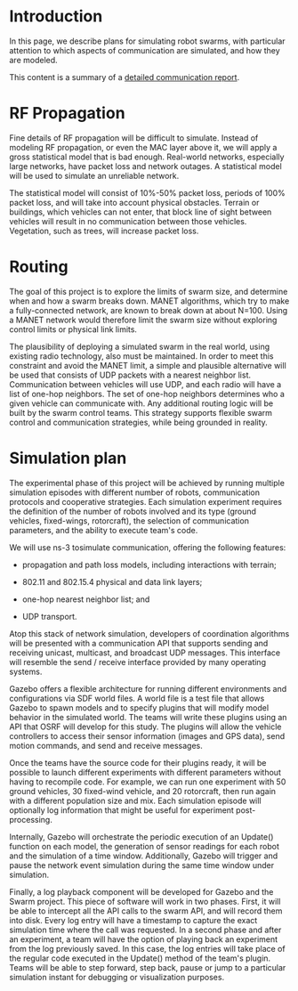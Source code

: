 Introduction
============

In this page, we describe plans for simulating robot
swarms, with particular attention to which aspects of communication are
simulated, and how they are modeled.

This content is a summary of a [detailed communication report](https://bytebucket.org/osrf/swarm/raw/603c179f3d151d8cd41f83a9b67f3a26fa655daf/docs/comm_report.pdf).

RF Propagation
====

Fine details of RF propagation will be difficult to simulate. Instead of
modeling RF propagation, or even the MAC layer above it, we will apply a
gross statistical model that is bad enough. Real-world networks,
especially large networks, have packet loss and network outages. A
statistical model will be used to simulate an unreliable network.

The statistical model will consist of 10%-50% packet loss, periods of
100% packet loss, and will take into account physical obstacles. Terrain
or buildings, which vehicles can not enter, that block line of sight
between vehicles will result in no communication between those vehicles.
Vegetation, such as trees, will increase packet loss.

Routing
===

The goal of this project is to explore the limits of swarm size, and
determine when and how a swarm breaks down. MANET algorithms, which try
to make a fully-connected network, are known to break down at about
N=100. Using a MANET network would therefore limit the swarm size
without exploring control limits or physical link limits.

The plausibility of deploying a simulated swarm in the real world, using
existing radio technology, also must be maintained. In order to meet
this constraint and avoid the MANET limit, a simple and plausible
alternative will be used that consists of UDP packets with a nearest
neighbor list. Communication between vehicles will use UDP, and each
radio will have a list of one-hop neighbors. The set of one-hop
neighbors determines who a given vehicle can communicate with. Any
additional routing logic will be built by the swarm control teams. This
strategy supports flexible swarm control and communication strategies,
while being grounded in reality.

Simulation plan
===============

The experimental phase of this project will be achieved by running
multiple simulation episodes with different number of robots,
communication protocols and cooperative strategies. Each simulation
experiment requires the definition of the number of robots involved and
its type (ground vehicles, fixed-wings, rotorcraft), the selection of
communication parameters, and the ability to execute team's code.

We will use ns-3 tosimulate communication, offering the following features:

-   propagation and path loss models, including interactions with
    terrain;

-   802.11 and 802.15.4 physical and data link layers;

-   one-hop nearest neighbor list; and

-   UDP transport.

Atop this stack of network simulation, developers of coordination
algorithms will be presented with a communication API that supports
sending and receiving unicast, multicast, and broadcast UDP messages.
This interface will resemble the send / receive interface provided by
many operating systems. 

Gazebo offers a flexible architecture for running different environments
and configurations via SDF world files. A world file is a test file
that allows Gazebo to spawn models and to specify plugins that will
modify model behavior in the simulated world. The teams will write these
plugins using an API that OSRF will develop for this study. The plugins
will allow the vehicle controllers to access their sensor information
(images and GPS data), send motion commands, and send and receive
messages.

Once the teams have the source code for their plugins ready, it will be
possible to launch different experiments with different parameters
without having to recompile code. For example, we can run one experiment
with 50 ground vehicles, 30 fixed-wind vehicle, and 20 rotorcraft, then
run again with a different population size and mix. Each
simulation episode will optionally log information that might be useful
for experiment post-processing. 

Internally, Gazebo will orchestrate the periodic execution of an
<span>Update()</span> function on each model, the generation of sensor
readings for each robot and the simulation of a time window.
Additionally, Gazebo will trigger and pause the network event simulation
during the same time window under simulation.

Finally, a log playback component will be developed for Gazebo and the
Swarm project. This piece of software will work in two phases. First, it
will be able to intercept all the API calls to the swarm API, and will
record them into disk. Every log entry will have a timestamp to capture
the exact simulation time where the call was requested. In a second
phase and after an experiment, a team will have the option of playing
back an experiment from the log previously saved. In this case, the log
entries will take place of the regular code executed in the
<span>Update()</span> method of the team's plugin. Teams will be able to
step forward, step back, pause or jump to a particular simulation
instant for debugging or visualization purposes.


